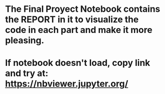 # The Final Proyect Notebook contains the REPORT in it to visualize the code in each part and make it more pleasing. 

# If notebook doesn't load, copy link and try at: https://nbviewer.jupyter.org/
